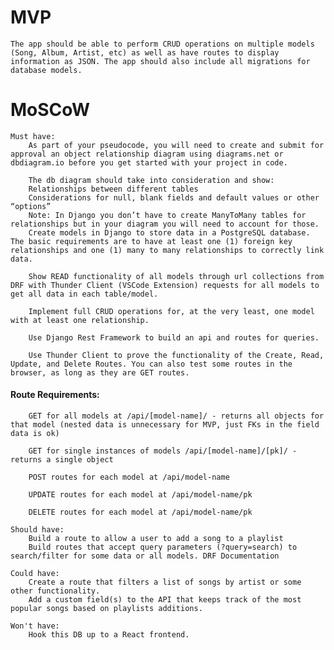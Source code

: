 # MVP #
    The app should be able to perform CRUD operations on multiple models (Song, Album, Artist, etc) as well as have routes to display information as JSON. The app should also include all migrations for database models.

# MoSCoW #
    Must have:
        As part of your pseudocode, you will need to create and submit for approval an object relationship diagram using diagrams.net or dbdiagram.io before you get started with your project in code.

        The db diagram should take into consideration and show:
        Relationships between different tables
        Considerations for null, blank fields and default values or other “options”
        Note: In Django you don’t have to create ManyToMany tables for relationships but in your diagram you will need to account for those. 
        Create models in Django to store data in a PostgreSQL database. The basic requirements are to have at least one (1) foreign key relationships and one (1) many to many relationships to correctly link data.

        Show READ functionality of all models through url collections from DRF with Thunder Client (VSCode Extension) requests for all models to get all data in each table/model.

        Implement full CRUD operations for, at the very least, one model with at least one relationship.
        
        Use Django Rest Framework to build an api and routes for queries.
        
        Use Thunder Client to prove the functionality of the Create, Read, Update, and Delete Routes. You can also test some routes in the browser, as long as they are GET routes.
        
#### Route Requirements: ####
    
        GET for all models at /api/[model-name]/ - returns all objects for that model (nested data is unnecessary for MVP, just FKs in the field data is ok)
        
        GET for single instances of models /api/[model-name]/[pk]/ - returns a single object
        
        POST routes for each model at /api/model-name
        
        UPDATE routes for each model at /api/model-name/pk
        
        DELETE routes for each model at /api/model-name/pk

    Should have:
        Build a route to allow a user to add a song to a playlist
        Build routes that accept query parameters (?query=search) to search/filter for some data or all models. DRF Documentation 
        
    Could have:
        Create a route that filters a list of songs by artist or some other functionality.
        Add a custom field(s) to the API that keeps track of the most popular songs based on playlists additions.

    Won't have:
        Hook this DB up to a React frontend. 
        

    